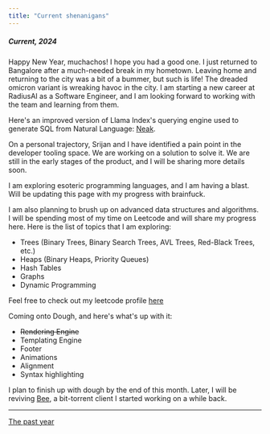 ```yaml
---
title: "Current shenanigans"
---
```

<style>
 .image{
 justify-content: center;
 align-items: center;
 display: flex;
 flex-direction: column;
 }
</style>

##### Current, 2024

Happy New Year, muchachos! I hope you had a good one. I just returned to Bangalore after a much-needed break in my hometown. Leaving home and returning to the city was a bit of a bummer, but such is life! The dreaded omicron variant is wreaking havoc in the city. I am starting a new career at RadiusAI as a Software Engineer, and I am looking forward to working with the team and learning from them.

Here's an improved version of Llama Index's querying engine used to generate SQL from Natural Language: [Neak](/blog/neak.html).

On a personal trajectory, Srijan and I have identified a pain point in the developer tooling space. We are working on a solution to solve it. We are still in the early stages of the product, and I will be sharing more details soon.

I am exploring esoteric programming languages, and I am having a blast. Will be updating this page with my progress with brainfuck. 

I am also planning to brush up on advanced data structures and algorithms. I will be spending most of my time on Leetcode and will share my progress here. Here is the list of topics that I am exploring:

- Trees (Binary Trees, Binary Search Trees, AVL Trees, Red-Black Trees, etc.)
- Heaps (Binary Heaps, Priority Queues)
- Hash Tables
- Graphs
- Dynamic Programming

Feel free to check out my leetcode profile [here](https://leetcode.com/anubhabr50/)

Coming onto Dough, and here's what's up with it:

- ~~Rendering Engine~~
- Templating Engine
- Footer
- Animations 
- Alignment 
- Syntax highlighting

I plan to finish up with dough by the end of this month. Later, I will be reviving [Bee](https://github.com/fuzzymfx/b), a bit-torrent client I started working on a while back.

---

[The past year](/blog/23.html)
